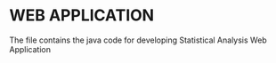 # WEB APPLICATION 
The file contains the java code for developing Statistical Analysis Web Application
